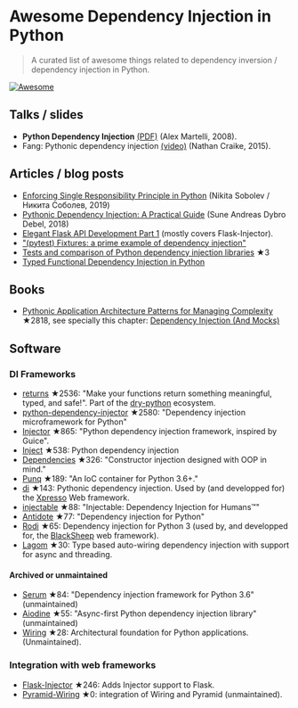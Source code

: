 # Awesome Dependency Injection in Python

> A curated list of awesome things related to dependency inversion / dependency injection in Python.

[![Awesome](https://awesome.re/badge.svg)](https://awesome.re)


## Talks / slides

- **Python Dependency Injection** [(PDF)](http://www.aleax.it/yt_pydi.pdf) (Alex Martelli, 2008).
- Fang: Pythonic dependency injection [(video)](https://www.youtube.com/watch?v=zqRd941NXlI&t=443s) (Nathan Craike, 2015).


## Articles / blog posts

- [Enforcing Single Responsibility Principle in Python](https://sobolevn.me/2019/03/enforcing-srp) (Nikita Sobolev / Никита Соболев, 2019)
- [Pythonic Dependency Injection: A Practical Guide](https://medium.com/@suneandreasdybrodebel/pythonic-dependency-injection-a-practical-guide-83a1b1299280) (Sune Andreas Dybro Debel, 2018)
- [Elegant Flask API Development Part 1](https://christophergs.github.io/python/2018/09/25/elegant-flask-apis-pt-1/) (mostly covers Flask-Injector).
- ["(pytest) Fixtures: a prime example of dependency injection"](https://docs.pytest.org/en/latest/fixture.html#fixtures-a-prime-example-of-dependency-injection)
- [Tests and comparison of Python dependency injection libraries](https://github.com/orsinium/dependency_injectors) ★3
- [Typed Functional Dependency Injection in Python](https://sobolevn.me/2020/02/typed-functional-dependency-injection)


## Books

- [Pythonic Application Architecture Patterns for Managing Complexity](https://github.com/python-leap/book) ★2818, see specially this chapter: [Dependency Injection (And Mocks)](https://github.com/python-leap/book/blob/master/chapter_12_dependency_injection.asciidoc)


## Software

### DI Frameworks

- [returns](https://github.com/dry-python/returns) ★2536: "Make your functions return something meaningful, typed, and safe!". Part of the [dry-python](https://github.com/dry-python) ecosystem.
- [python-dependency-injector](https://github.com/ets-labs/python-dependency-injector) ★2580: "Dependency injection microframework for Python"
- [Injector](https://github.com/alecthomas/injector) ★865: "Python dependency injection framework, inspired by Guice".
- [Inject](https://github.com/ivankorobkov/python-inject) ★538: Python dependency injection
- [Dependencies](https://github.com/proofit404/dependencies) ★326: "Constructor injection designed with OOP in mind."
- [Punq](https://github.com/bobthemighty/punq) ★189: "An IoC container for Python 3.6+."
- [di](https://github.com/adriangb/di) ★143: Pythonic dependency injection. Used by (and developped for) the [Xpresso](https://xpresso-api.dev/) Web framework.
- [injectable](https://github.com/allrod5/injectable) ★88: "Injectable: Dependency Injection for Humans™"
- [Antidote](https://github.com/Finistere/antidote) ★77: "Dependency injection for Python"
- [Rodi](https://github.com/RobertoPrevato/rodi) ★65: Dependency injection for Python 3 (used by, and developped for, the [BlackSheep](https://github.com/Neoteroi/BlackSheep) web framework).
- [Lagom](https://lagom-di.readthedocs.io/en/latest/) ★30: Type based auto-wiring dependency injection with support for async and threading.

#### Archived or unmaintained

- [Serum](https://github.com/suned/serum) ★84: "Dependency injection framework for Python 3.6" (unmaintained)
- [Aiodine](https://github.com/bocadilloproject/aiodine) ★55: "Async-first Python dependency injection library" (unmaintained)
- [Wiring](https://github.com/msiedlarek/wiring) ★28: Architectural foundation for Python applications. (Unmaintained).


### Integration with web frameworks

- [Flask-Injector](https://github.com/alecthomas/flask_injector) ★246: Adds Injector support to Flask.
- [Pyramid-Wiring](https://github.com/veeti/pyramid_wiring) ★0: integration of Wiring and Pyramid (unmaintained).
